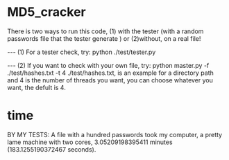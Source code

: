 # MD5_cracker

There is two ways to run this code, (1) with the tester (with a random passwords file that the tester generate ) or (2)without, on a real file!

--- (1) For a tester check, try:
python ./test/tester.py

--- (2) If you want to check with your own file, try:
python master.py -f ./test/hashes.txt -t 4
./test/hashes.txt, is an example for a directory path
and 4 is the number of threads you want, you can choose whatever you want, the defult is 4.

# time

BY MY TESTS:
A file with a hundred passwords took my computer, a pretty lame machine with two cores, 3.05209198395411 minutes (183.1255190372467 seconds).
